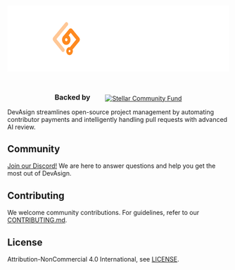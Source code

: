 <br/>
<div align="center">
  <a href="https://www.devasign.com" style="display: block; margin: 0 auto;">
    <picture>
      <source media="(prefers-color-scheme: dark)" srcset="./public/readme-cover-nobg.png">
      <source media="(prefers-color-scheme: light)" srcset="./public/readme-cover.png">
      <img alt="DevAsign Logo" src="./public/readme-cover-nobg.png" height="150" style="display: block; margin: 0 auto;">
    </picture>
  </a>
<br/>

<br/>

<p align="center">
  <strong style="font-size: 16px;">Backed by</strong> <a href="https://communityfund.stellar.org/" style="margin-left: 30px;"><img src="https://devasign.com/assets/scf%20logo-39ec023b.svg" height="40" alt="Stellar Community Fund" align="center" /></a>
</p>

</div>

DevAsign streamlines open-source project management by automating contributor payments and intelligently handling pull requests with advanced AI review.

## Community

[Join our Discord!](https://discord.com/channels/1335941257155055688/1335941257641328743) We are here to answer questions and help you get the most out of DevAsign.

## Contributing

We welcome community contributions. For guidelines, refer to our [CONTRIBUTING.md](/CONTRIBUTING.md).

## License

Attribution-NonCommercial 4.0 International, see [LICENSE](https://github.com/devasignhq/app.devasign.com/blob/main/LICENSE).
